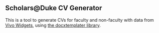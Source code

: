 ## Scholars@Duke CV Generator

This is a tool to generate CVs for faculty and non-faculty with data from [Vivo Widgets](https://github.com/OIT-ADS-Web/vivo_widgets), using [the docxtemplater library](https://github.com/open-xml-templating/docxtemplater).